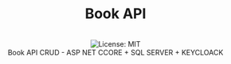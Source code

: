 <div align="center">
<h1>Book API</h1>
<br />
<img alt="License: MIT" src="https://img.shields.io/badge/License-MIT-blue.svg" />
<br />
Book API CRUD - ASP NET CCORE + SQL SERVER + KEYCLOACK
<br />
<br />
<br />
</div>
